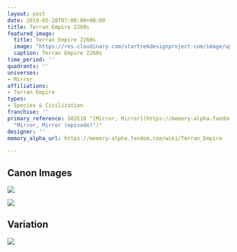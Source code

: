 ```yaml
---
layout: post
date: 2019-05-28T07:00:00+00:00
title: Terran Empire 2260s
featured_image:
  title: Terran Empire 2260s
  image: "https://res.cloudinary.com/startrekdesignproject-com/image/upload/v1559068669/TerranEmpire2260s.png"
  caption: Terran Empire 2260s
time_period: ''
quadrants: ''
universes:
- Mirror
affiliations:
- Terran Empire
types:
- Species & Civilization
franchise: ''
primary_reference: S02E10 "[Mirror, Mirror](https://memory-alpha.fandom.com/wiki/Mirror,_Mirror
  "Mirror, Mirror (episode)")"
designer: ''
memory_alpha_url: https://memory-alpha.fandom.com/wiki/Terran_Empire

---
```

## Canon Images

![](https://res.cloudinary.com/startrekdesignproject-com/image/upload/v1559068669/TOS-2x4-Terran-Empire-2260s1.jpg)

![](https://res.cloudinary.com/startrekdesignproject-com/image/upload/v1559068669/TOS-2x10-Empire2260s2.jpg)

## Variation

![](https://res.cloudinary.com/startrekdesignproject-com/image/upload/v1559068669/TOS-2x10-Terran-Empire-Var.jpg)
